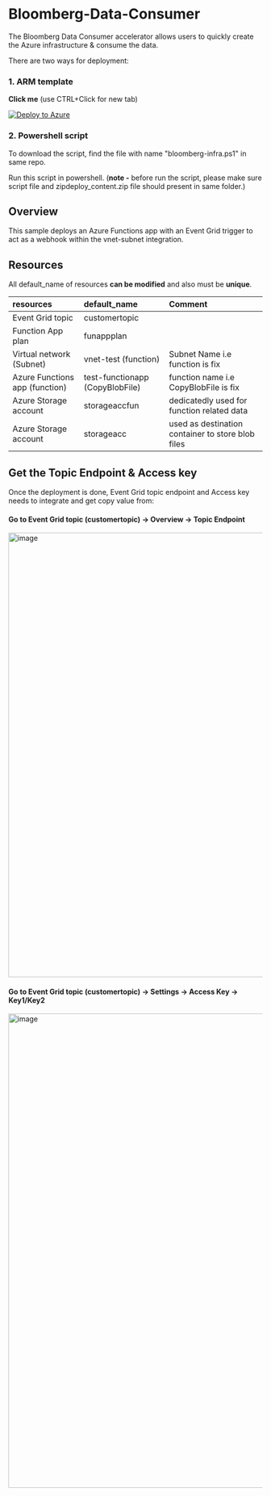 # Bloomberg-Data-Consumer
The Bloomberg Data Consumer accelerator allows users to quickly create the Azure infrastructure &amp; consume the data.

There are two ways for deployment:
### 1. ARM template

**Click me** (use CTRL+Click for new tab)

[![Deploy to Azure](https://aka.ms/deploytoazurebutton)](https://portal.azure.com/#create/Microsoft.Template/uri/https%3A%2F%2Fraw.githubusercontent.com%2Femtecinc%2Fdeploy-to-azure-demo%2Fmain%2Fazuredeploy.json)


### 2. Powershell script

To download the script, find the file with name "bloomberg-infra.ps1" in same repo. 

Run this script in powershell. (**note -** before run the script, please make sure script file and zipdeploy_content.zip file should present in same folder.)

## Overview
This sample deploys an Azure Functions app with an Event Grid trigger to act as a webhook within the vnet-subnet integration. 

## Resources
All default_name of resources **can be modified** and also must be **unique**. 

| resources | default_name | Comment |
| :----- | :--- | :--- |
| Event Grid topic | customertopic |   |
| Function App plan | funappplan |   |
| Virtual network (Subnet) | vnet-test (function) | Subnet Name i.e function is fix  |
| Azure Functions app (function) | test-functionapp (CopyBlobFile) | function name i.e CopyBlobFile is fix  |
| Azure Storage account  | storageaccfun | dedicatedly used for function related data |
| Azure Storage account | storageacc   | used as destination container to store blob files |


## Get the Topic Endpoint & Access key
Once the deployment is done, Event Grid topic endpoint and Access key needs to integrate and get copy value from:
#### Go to Event Grid topic (customertopic) -> Overview -> Topic Endpoint

<img width="881" alt="image" src="https://user-images.githubusercontent.com/126143091/226527597-60933b38-6102-4498-a05b-1dd0139b7ed3.png">

#### Go to Event Grid topic (customertopic) -> Settings -> Access Key -> Key1/Key2

<img width="940" alt="image" src="https://user-images.githubusercontent.com/126143091/226530031-2c18b375-b297-466f-b1db-2794f398509b.png">



